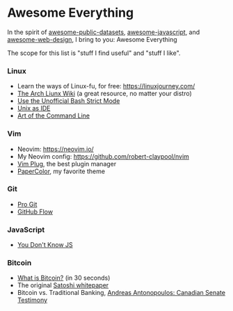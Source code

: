 Awesome Everything
==================
In the spirit of
[awesome-public-datasets](https://github.com/caesar0301/awesome-public-datasets),
[awesome-javascript](https://github.com/sorrycc/awesome-javascript), and
[awesome-web-design](https://github.com/nicolesaidy/awesome-web-design), I
bring to you: Awesome Everything

The scope for this list is "stuff I find useful" and "stuff I like".

### Linux
* Learn the ways of Linux-fu, for free: https://linuxjourney.com/
* [The Arch Liunx Wiki](https://wiki.archlinux.org/) (a great resource, no matter your distro)
* [Use the Unofficial Bash Strict Mode](http://redsymbol.net/articles/unofficial-bash-strict-mode/)
* [Unix as IDE](https://sanctum.geek.nz/arabesque/series/unix-as-ide/)
* [Art of the Command Line](https://github.com/jlevy/the-art-of-command-line)

### Vim
* Neovim: https://neovim.io/
* My Neovim config: https://github.com/robert-claypool/nvim
* [Vim Plug](https://github.com/junegunn/vim-plug), the best plugin manager
* [PaperColor](https://github.com/NLKNguyen/papercolor-theme), my favorite theme

### Git
* [Pro Git](https://git-scm.com/book/en/v2)
* [GitHub Flow](https://guides.github.com/introduction/flow/)

### JavaScript
* [You Don't Know JS](https://github.com/getify/You-Dont-Know-JS)

### Bitcoin
* [What is Bitcoin?](http://youtu.be/Um63OQz3bjo) (in 30 seconds)
* The original [Satoshi whitepaper](https://bitcoin.org/bitcoin.pdf)
* Bitcoin vs. Traditional Banking, [Andreas Antonopoulos: Canadian Senate Testimony](https://decentralize.today/opening-remarks-canadian-senate-testimony-on-bitcoin-eb77f696ee5e)
